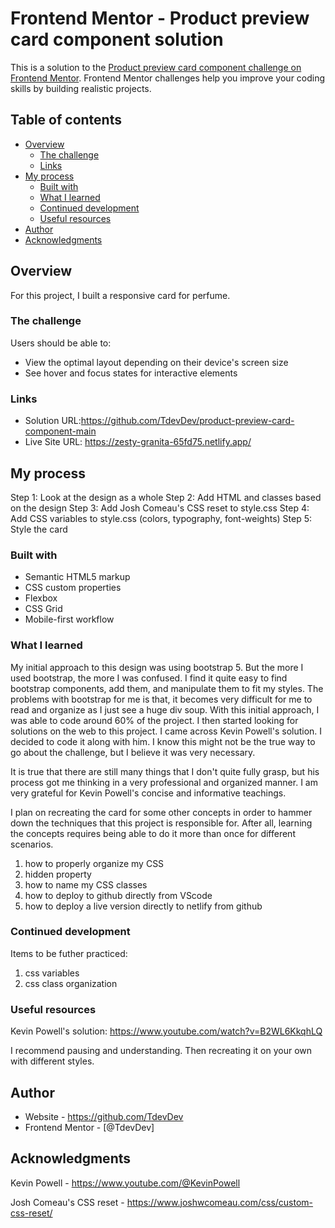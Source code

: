 # Frontend Mentor - Product preview card component solution

This is a solution to the [Product preview card component challenge on Frontend Mentor](https://www.frontendmentor.io/challenges/product-preview-card-component-GO7UmttRfa). Frontend Mentor challenges help you improve your coding skills by building realistic projects.

## Table of contents

- [Overview](#overview)
  - [The challenge](#the-challenge)
  - [Links](#links)
- [My process](#my-process)
  - [Built with](#built-with)
  - [What I learned](#what-i-learned)
  - [Continued development](#continued-development)
  - [Useful resources](#useful-resources)
- [Author](#author)
- [Acknowledgments](#acknowledgments)

## Overview

For this project, I built a responsive card for perfume.

### The challenge

Users should be able to:

- View the optimal layout depending on their device's screen size
- See hover and focus states for interactive elements

### Links

- Solution URL:https://github.com/TdevDev/product-preview-card-component-main
- Live Site URL: https://zesty-granita-65fd75.netlify.app/

## My process

Step 1: Look at the design as a whole
Step 2: Add HTML and classes based on the design
Step 3: Add Josh Comeau's CSS reset to style.css
Step 4: Add CSS variables to style.css (colors, typography, font-weights)
Step 5: Style the card

### Built with

- Semantic HTML5 markup
- CSS custom properties
- Flexbox
- CSS Grid
- Mobile-first workflow

### What I learned

My initial approach to this design was using bootstrap 5. But the more I used bootstrap, the more I was confused. I find it quite easy to find bootstrap components, add them, and manipulate them to fit my styles. The problems with bootstrap for me is that, it becomes very difficult for me to read and organize as I just see a huge div soup. With this initial approach, I was able to code around 60% of the project. I then started looking for solutions on the web to this project. I came across Kevin Powell's solution. I decided to code it along with him. I know this might not be the true way to go about the challenge, but I believe it was very necessary.

It is true that there are still many things that I don't quite fully grasp, but his process got me thinking in a very professional and organized manner. I am very grateful for Kevin Powell's concise and informative teachings.

I plan on recreating the card for some other concepts in order to hammer down the techniques that this project is responsible for. After all, learning the concepts requires being able to do it more than once for different scenarios.

1. how to properly organize my CSS
2. hidden property
3. how to name my CSS classes
4. how to deploy to github directly from VScode
5. how to deploy a live version directly to netlify from github

### Continued development

Items to be futher practiced:

1. css variables
2. css class organization

### Useful resources

Kevin Powell's solution: https://www.youtube.com/watch?v=B2WL6KkqhLQ

I recommend pausing and understanding. Then recreating it on your own with different styles.

## Author

- Website - https://github.com/TdevDev
- Frontend Mentor - [@TdevDev]

## Acknowledgments

Kevin Powell - https://www.youtube.com/@KevinPowell

Josh Comeau's CSS reset - https://www.joshwcomeau.com/css/custom-css-reset/
